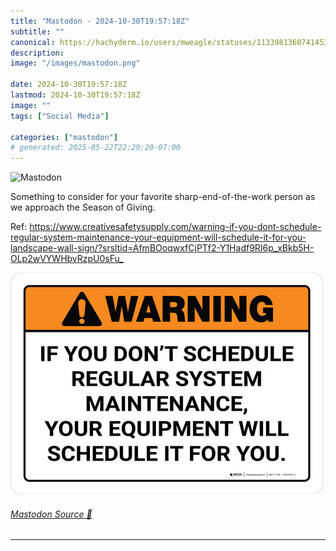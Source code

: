 ```yaml
---
title: "Mastodon - 2024-10-30T19:57:18Z"
subtitle: ""
canonical: https://hachyderm.io/users/mweagle/statuses/113398136074145325
description:
image: "/images/mastodon.png"

date: 2024-10-30T19:57:18Z
lastmod: 2024-10-30T19:57:18Z
image: ""
tags: ["Social Media"]

categories: ["mastodon"]
# generated: 2025-05-22T22:29:20-07:00
---
```

![Mastodon](/images/mastodon.png)

<p>Something to consider for your favorite sharp-end-of-the-work person as we approach the Season of Giving.</p><p>Ref: <a href="https://www.creativesafetysupply.com/warning-if-you-dont-schedule-regular-system-maintenance-your-equipment-will-schedule-it-for-you-landscape-wall-sign/?srsltid=AfmBOoqwxfCjPTf2-Y1Hadf9RI6p_xBkb5H-OLp2wVYWHbvRzpU0sFu_" target="_blank" rel="nofollow noopener noreferrer" translate="no"><span class="invisible">https://www.</span><span class="ellipsis">creativesafetysupply.com/warni</span><span class="invisible">ng-if-you-dont-schedule-regular-system-maintenance-your-equipment-will-schedule-it-for-you-landscape-wall-sign/?srsltid=AfmBOoqwxfCjPTf2-Y1Hadf9RI6p_xBkb5H-OLp2wVYWHbvRzpU0sFu_</span></a></p>

![](0c36d02b10b3408e.jpeg)

###### [Mastodon Source 🐘](https://hachyderm.io/@mweagle/113398136074145325)

___

